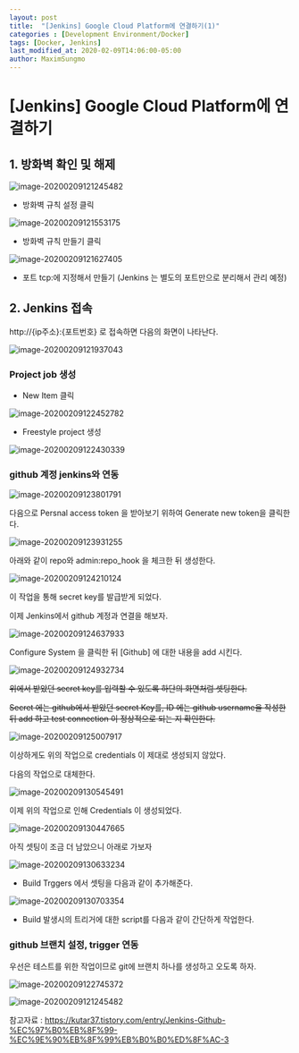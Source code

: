 ```yaml
---
layout: post
title:  "[Jenkins] Google Cloud Platform에 연결하기(1)"
categories : [Development Environment/Docker]
tags: [Docker, Jenkins]
last_modified_at: 2020-02-09T14:06:00-05:00
author: MaximSungmo
---
```



# [Jenkins] Google Cloud Platform에 연결하기



## 1. 방화벽 확인 및 해제 

![image-20200209121245482](../../assets/images/image-20200209121245482.png)

- 방화벽 규칙 설정 클릭 

![image-20200209121553175](../../assets/images/image-20200209121553175.png)

- 방화벽 규칙 만들기 클릭 

![image-20200209121627405](../../assets/images/image-20200209121627405.png)

- 포트 tcp:에 지정해서 만들기 (Jenkins 는 별도의 포트만으로 분리해서 관리 예정)



## 2. Jenkins 접속 

http://{ip주소}:{포트번호} 로 접속하면 다음의 화면이 나타난다.

![image-20200209121937043](../../assets/images/image-20200209121937043.png)

### Project job 생성

- New Item 클릭

![image-20200209122452782](../../assets/images/image-20200209122452782.png)

- Freestyle project 생성 

![image-20200209122430339](../../assets/images/image-20200209122430339.png)

### github 계정 jenkins와 연동 

![image-20200209123801791](../../assets/images/image-20200209123801791.png)

다음으로 Persnal access token 을 받아보기 위하여 Generate new token을 클릭한다.

![image-20200209123931255](../../assets/images/image-20200209123931255.png)



아래와 같이 repo와 admin:repo_hook 을 체크한 뒤 생성한다.

![image-20200209124210124](../../assets/images/image-20200209124210124.png)

이 작업을 통해 secret key를 발급받게 되었다.

이제 Jenkins에서 github 계정과 연결을 해보자.

![image-20200209124637933](../../assets/images/image-20200209124637933.png)

Configure System 을 클릭한 뒤 [Github] 에 대한 내용을 add 시킨다.

![image-20200209124932734](../../assets/images/image-20200209124932734.png)

~~위에서 받았던 secret key를 입력할 수 있도록 하단의 화면처럼 셋팅한다.~~

~~Secret 에는 github에서 받았던 secret Key를, ID 에는 github username을 작성한 뒤 add 하고 test connection 이 정상적으로 되는 지 확인한다.~~

![image-20200209125007917](../../assets/images/image-20200209125007917.png)

이상하게도 위의 작업으로 credentials 이 제대로 생성되지 않았다. 

다음의 작업으로 대체한다.

![image-20200209130545491](../../assets/images/image-20200209130545491.png)

이제 위의 작업으로 인해 Credentials 이 생성되었다. 

![image-20200209130447665](../../assets/images/image-20200209130447665.png)

아직 셋팅이 조금 더 남았으니 아래로 가보자

![image-20200209130633234](../../assets/images/image-20200209130633234.png)

- Build Trggers 에서 셋팅을 다음과 같이 추가해준다. 

![image-20200209130703354](../../assets/images/image-20200209130703354.png)

- Build 발생시의 트리거에 대한 script를 다음과 같이 간단하게 작업한다. 



### github 브랜치 설정, trigger 연동

우선은 테스트를 위한 작업이므로 git에 브랜치 하나를 생성하고 오도록 하자.

![image-20200209122745372](../../assets/images/image-20200209122745372.png)

![image-20200209121245482](../../assets/images/image-20200209121245482.png)


참고자료 : 
<https://kutar37.tistory.com/entry/Jenkins-Github-%EC%97%B0%EB%8F%99-%EC%9E%90%EB%8F%99%EB%B0%B0%ED%8F%AC-3>

